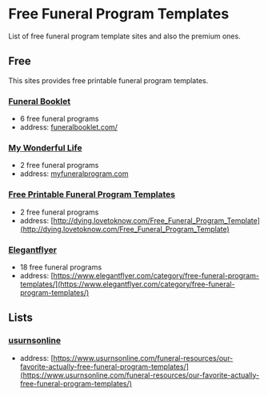 # Free Funeral Program Templates
List of free funeral program template sites and also the premium ones.

## Free
This sites provides free printable funeral program templates.

### [Funeral Booklet](https://funeralbooklet.com/)
- 6 free funeral programs
- address: [funeralbooklet.com/](https://funeralbooklet.com/)

### [My Wonderful Life](http://myfuneralprogram.com/)
- 2 free funeral programs
- address: [myfuneralprogram.com](http://myfuneralprogram.com/)

### [Free Printable Funeral Program Templates](http://dying.lovetoknow.com/Free_Funeral_Program_Template)
- 2 free funeral programs
- address: [http://dying.lovetoknow.com/Free_Funeral_Program_Template](http://dying.lovetoknow.com/Free_Funeral_Program_Template)

### [Elegantflyer](https://www.elegantflyer.com/category/free-funeral-program-templates/)
- 18 free funeral programs
- address: [https://www.elegantflyer.com/category/free-funeral-program-templates/](https://www.elegantflyer.com/category/free-funeral-program-templates/)

## Lists
### [usurnsonline](https://www.usurnsonline.com/funeral-resources/our-favorite-actually-free-funeral-program-templates/)
- address: [https://www.usurnsonline.com/funeral-resources/our-favorite-actually-free-funeral-program-templates/](https://www.usurnsonline.com/funeral-resources/our-favorite-actually-free-funeral-program-templates/)

